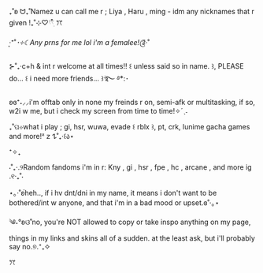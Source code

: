 ₊˚ʚ ᗢ₊˚Namez u can call me r ; Liya , Haru , ming - idm any nicknames that r given !₊˚⊹♡𓍢𓍢ִ໋ ꔫ

‧͙⁺˚*･༓☾Any prns for me lol i'm a femalee!༊*·˚

⊱˚₊‧c+h & int r welcome at all times!! ꒰ unless said so in name. ꒱, PLEASE do... ꒰ i need more friends... ꒱ؘ࿐ ࿔*:･

ʚɞ⁺˖⸝⸝i'm offtab only in none my freinds r on, semi-afk or multitasking, if so, w2i w me, but i check my screen from time to time!✧ˊˎ˗

₊˚ପ⊹what i play ; gi, hsr, wuwa, evade ꒰ rblx ꒱, pt, crk, lunime gacha games and more!ᶻ 𝗓 𐰁˚₊‧꒰ა⋆

⁺✧₊

⋅˚₊‧.୨Random fandoms i'm in r: Kny , gi , hsr , fpe , hc , arcane , and more ig .୧‧₊˚⋅

⋆｡‧˚ʚ๋heh.., if i hv dnt/dni in my name, it means i don't want to be bothered/int w anyone, and that i'm in a bad mood or upset.ɞ˚‧｡⋆

༄˖°ʚଓ˚no, you're NOT allowed to copy or take inspo anything on my page, things in my links and skins all of a sudden. at the least ask, but i'll probably say no.୭.⁺₊✧

ꔫ
